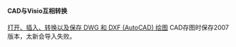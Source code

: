 #### CAD与Visio互相转换

[打开、插入、转换以及保存 DWG 和 DXF (AutoCAD) 绘图](https://support.office.com/zh-cn/article/%E6%89%93%E5%BC%80%E3%80%81%E6%8F%92%E5%85%A5%E3%80%81%E8%BD%AC%E6%8D%A2%E4%BB%A5%E5%8F%8A%E4%BF%9D%E5%AD%98-dwg-%E5%92%8C-dxf-autocad-%E7%BB%98%E5%9B%BE-60cab691-0f4c-4fc9-b775-583273c8dac5)    CAD存图时保存2007版本，太新会导入失败。